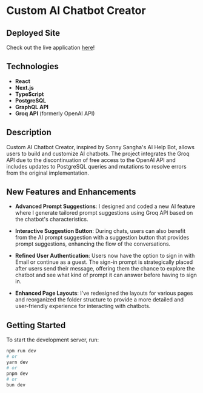 # Custom AI Chatbot Creator

## Deployed Site

Check out the live application [here](https://custom-chatbots.vercel.app/login)!

## Technologies

- **React**
- **Next.js**
- **TypeScript**
- **PostgreSQL**
- **GraphQL API**
- **Groq API** (formerly OpenAI API)

## Description

Custom AI Chatbot Creator, inspired by Sonny Sangha's AI Help Bot, allows users to build and customize AI chatbots. The project integrates the Groq API due to the discontinuation of free access to the OpenAI API and includes updates to PostgreSQL queries and mutations to resolve errors from the original implementation.

## New Features and Enhancements
  
- **Advanced Prompt Suggestions**: I designed and coded a new AI feature where I generate tailored prompt suggestions using Groq API based on the chatbot's characteristics.
  
- **Interactive Suggestion Button**: During chats, users can also benefit from the AI prompt suggestion with a suggestion button that provides prompt suggestions, enhancing the flow of the conversations.

- **Refined User Authentication**: Users now have the option to sign in with Email or continue as a guest. The sign-in prompt is strategically placed after users send their message, offering them the chance to explore the chatbot and see what kind of prompt it can answer before having to sign in.
  
- **Enhanced Page Layouts**: I've redesigned the layouts for various pages and reorganized the folder structure to provide a more detailed and user-friendly experience for interacting with chatbots.

## Getting Started

To start the development server, run:

```bash
npm run dev
# or
yarn dev
# or
pnpm dev
# or
bun dev
